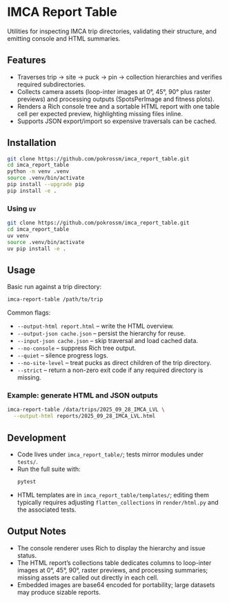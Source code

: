 # IMCA Report Table

Utilities for inspecting IMCA trip directories, validating their structure, and emitting console and HTML summaries.

## Features
- Traverses trip → site → puck → pin → collection hierarchies and verifies required subdirectories.
- Collects camera assets (loop-inter images at 0°, 45°, 90° plus raster previews) and processing outputs (SpotsPerImage and fitness plots).
- Renders a Rich console tree and a sortable HTML report with one table cell per expected preview, highlighting missing files inline.
- Supports JSON export/import so expensive traversals can be cached.

## Installation
```bash
git clone https://github.com/pokrossm/imca_report_table.git
cd imca_report_table
python -m venv .venv
source .venv/bin/activate
pip install --upgrade pip
pip install -e .
```

### Using `uv`
```bash
git clone https://github.com/pokrossm/imca_report_table.git
cd imca_report_table
uv venv
source .venv/bin/activate
uv pip install -e .
```

## Usage
Basic run against a trip directory:
```bash
imca-report-table /path/to/trip
```

Common flags:
- `--output-html report.html` – write the HTML overview.
- `--output-json cache.json` – persist the hierarchy for reuse.
- `--input-json cache.json` – skip traversal and load cached data.
- `--no-console` – suppress Rich tree output.
- `--quiet` – silence progress logs.
- `--no-site-level` – treat pucks as direct children of the trip directory.
- `--strict` – return a non-zero exit code if any required directory is missing.

### Example: generate HTML and JSON outputs
```bash
imca-report-table /data/trips/2025_09_28_IMCA_LVL \
  --output-html reports/2025_09_28_IMCA_LVL.html 
```

## Development
- Code lives under `imca_report_table/`; tests mirror modules under `tests/`.
- Run the full suite with:
  ```bash
  pytest
  ```
- HTML templates are in `imca_report_table/templates/`; editing them typically requires adjusting `flatten_collections` in `render/html.py` and the associated tests.

## Output Notes
- The console renderer uses Rich to display the hierarchy and issue status.
- The HTML report’s collections table dedicates columns to loop-inter images at 0°, 45°, 90°, raster previews, and processing summaries; missing assets are called out directly in each cell.
- Embedded images are base64 encoded for portability; large datasets may produce sizable reports.
